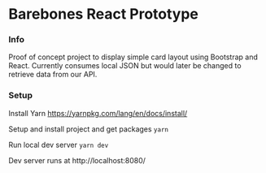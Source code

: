 # Barebones React Prototype
  
  ### Info
  Proof of concept project to display simple card layout using Bootstrap and React. Currently consumes local JSON but would later be changed to retrieve data from our API.
  
  ### Setup
  
Install Yarn
https://yarnpkg.com/lang/en/docs/install/

Setup and install project and get packages
```yarn```

Run local dev server
```yarn dev```

Dev server runs at http://localhost:8080/